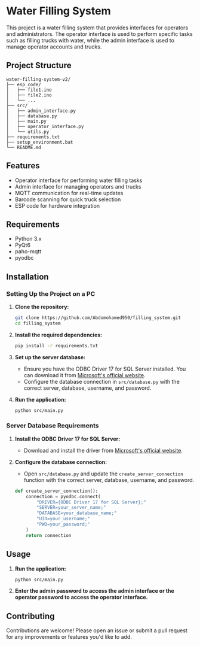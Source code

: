 # Water Filling System

This project is a water filling system that provides interfaces for operators and administrators. The operator interface is used to perform specific tasks such as filling trucks with water, while the admin interface is used to manage operator accounts and trucks.

## Project Structure

```
water-filling-system-v2/
├── esp_code/
│   ├── file1.ino
│   ├── file2.ino
│   └── ...
├── src/
│   ├── admin_interface.py
│   ├── database.py
│   ├── main.py
│   ├── operator_interface.py
│   └── utils.py
├── requirements.txt
├── setup_environment.bat
└── README.md
```

## Features

- Operator interface for performing water filling tasks
- Admin interface for managing operators and trucks
- MQTT communication for real-time updates
- Barcode scanning for quick truck selection
- ESP code for hardware integration

## Requirements

- Python 3.x
- PyQt6
- paho-mqtt
- pyodbc

## Installation

### Setting Up the Project on a PC

1. **Clone the repository:**

   ```sh
   git clone https://github.com/Abdomohamed950/filling_system.git
   cd filling_system
   ```

2. **Install the required dependencies:**

   ```sh
   pip install -r requirements.txt
   ```

3. **Set up the server database:**

   - Ensure you have the ODBC Driver 17 for SQL Server installed. You can download it from [Microsoft's official website](https://docs.microsoft.com/en-us/sql/connect/odbc/download-odbc-driver-for-sql-server).
   - Configure the database connection in `src/database.py` with the correct server, database, username, and password.

4. **Run the application:**

   ```sh
   python src/main.py
   ```

### Server Database Requirements

1. **Install the ODBC Driver 17 for SQL Server:**

   - Download and install the driver from [Microsoft's official website](https://docs.microsoft.com/en-us/sql/connect/odbc/download-odbc-driver-for-sql-server).

2. **Configure the database connection:**

   - Open `src/database.py` and update the `create_server_connection` function with the correct server, database, username, and password.

   ```python
   def create_server_connection():    
       connection = pyodbc.connect(
           "DRIVER={ODBC Driver 17 for SQL Server};"
           "SERVER=your_server_name;"  
           "DATABASE=your_database_name;"      
           "UID=your_username;"        
           "PWD=your_password;"        
       )
       return connection
   ```

## Usage

1. **Run the application:**

   ```sh
   python src/main.py
   ```

2. **Enter the admin password to access the admin interface or the operator password to access the operator interface.**

## Contributing

Contributions are welcome! Please open an issue or submit a pull request for any improvements or features you'd like to add.